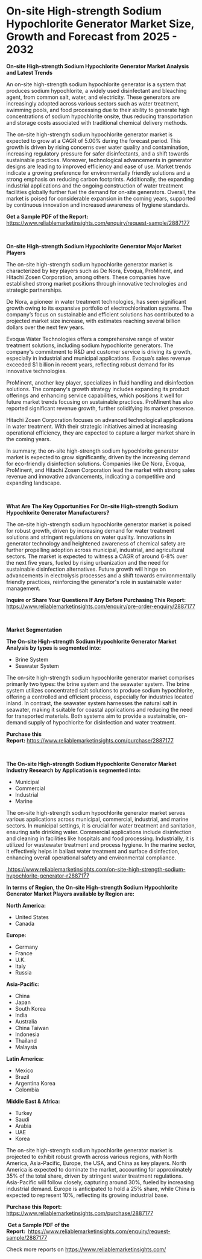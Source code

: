 <p><h1>On-site High-strength Sodium Hypochlorite Generator Market Size, Growth and Forecast from 2025 - 2032</h1></p><p><strong>On-site High-strength Sodium Hypochlorite Generator Market Analysis and Latest Trends</strong></p>
<p><p>An on-site high-strength sodium hypochlorite generator is a system that produces sodium hypochlorite, a widely used disinfectant and bleaching agent, from common salt, water, and electricity. These generators are increasingly adopted across various sectors such as water treatment, swimming pools, and food processing due to their ability to generate high concentrations of sodium hypochlorite onsite, thus reducing transportation and storage costs associated with traditional chemical delivery methods.</p><p>The on-site high-strength sodium hypochlorite generator market is expected to grow at a CAGR of 5.00% during the forecast period. This growth is driven by rising concerns over water quality and contamination, increasing regulatory pressure for safer disinfectants, and a shift towards sustainable practices. Moreover, technological advancements in generator designs are leading to improved efficiency and ease of use. Market trends indicate a growing preference for environmentally friendly solutions and a strong emphasis on reducing carbon footprints. Additionally, the expanding industrial applications and the ongoing construction of water treatment facilities globally further fuel the demand for on-site generators. Overall, the market is poised for considerable expansion in the coming years, supported by continuous innovation and increased awareness of hygiene standards.</p></p>
<p><strong>Get a Sample PDF of the Report:&nbsp;</strong> <a href="https://www.reliablemarketinsights.com/enquiry/request-sample/2887177?utm_campaign=2207&utm_medium=2&utm_source=Github&utm_content=ia&utm_term=14032025&utm_id=on-site-high-strength-sodium-hypochlorite-generator">https://www.reliablemarketinsights.com/enquiry/request-sample/2887177</a></p>
<p>&nbsp;</p>
<p><strong>On-site High-strength Sodium Hypochlorite Generator Major Market Players</strong></p>
<p><p>The on-site high-strength sodium hypochlorite generator market is characterized by key players such as De Nora, Evoqua, ProMinent, and Hitachi Zosen Corporation, among others. These companies have established strong market positions through innovative technologies and strategic partnerships.</p><p>De Nora, a pioneer in water treatment technologies, has seen significant growth owing to its expansive portfolio of electrochlorination systems. The company’s focus on sustainable and efficient solutions has contributed to a projected market size increase, with estimates reaching several billion dollars over the next few years.</p><p>Evoqua Water Technologies offers a comprehensive range of water treatment solutions, including sodium hypochlorite generators. The company's commitment to R&D and customer service is driving its growth, especially in industrial and municipal applications. Evoqua’s sales revenue exceeded $1 billion in recent years, reflecting robust demand for its innovative technologies.</p><p>ProMinent, another key player, specializes in fluid handling and disinfection solutions. The company's growth strategy includes expanding its product offerings and enhancing service capabilities, which positions it well for future market trends focusing on sustainable practices. ProMinent has also reported significant revenue growth, further solidifying its market presence.</p><p>Hitachi Zosen Corporation focuses on advanced technological applications in water treatment. With their strategic initiatives aimed at increasing operational efficiency, they are expected to capture a larger market share in the coming years.</p><p>In summary, the on-site high-strength sodium hypochlorite generator market is expected to grow significantly, driven by the increasing demand for eco-friendly disinfection solutions. Companies like De Nora, Evoqua, ProMinent, and Hitachi Zosen Corporation lead the market with strong sales revenue and innovative advancements, indicating a competitive and expanding landscape.</p></p>
<p>&nbsp;</p>
<p><strong>What Are The Key Opportunities For On-site High-strength Sodium Hypochlorite Generator Manufacturers?</strong></p>
<p><p>The on-site high-strength sodium hypochlorite generator market is poised for robust growth, driven by increasing demand for water treatment solutions and stringent regulations on water quality. Innovations in generator technology and heightened awareness of chemical safety are further propelling adoption across municipal, industrial, and agricultural sectors. The market is expected to witness a CAGR of around 6-8% over the next five years, fueled by rising urbanization and the need for sustainable disinfection alternatives. Future growth will hinge on advancements in electrolysis processes and a shift towards environmentally friendly practices, reinforcing the generator's role in sustainable water management.</p></p>
<p><strong>Inquire or Share Your Questions If Any Before Purchasing This Report:</strong> <a href="https://www.reliablemarketinsights.com/enquiry/pre-order-enquiry/2887177?utm_campaign=2207&utm_medium=2&utm_source=Github&utm_content=ia&utm_term=14032025&utm_id=on-site-high-strength-sodium-hypochlorite-generator">https://www.reliablemarketinsights.com/enquiry/pre-order-enquiry/2887177</a></p>
<p>&nbsp;</p>
<p><strong>Market Segmentation</strong></p>
<p><strong>The On-site High-strength Sodium Hypochlorite Generator Market Analysis by types is segmented into:</strong></p>
<p><ul><li>Brine System</li><li>Seawater System</li></ul></p>
<p><p>The on-site high-strength sodium hypochlorite generator market comprises primarily two types: the brine system and the seawater system. The brine system utilizes concentrated salt solutions to produce sodium hypochlorite, offering a controlled and efficient process, especially for industries located inland. In contrast, the seawater system harnesses the natural salt in seawater, making it suitable for coastal applications and reducing the need for transported materials. Both systems aim to provide a sustainable, on-demand supply of hypochlorite for disinfection and water treatment.</p></p>
<p><strong>Purchase this Report:&nbsp;</strong><a href="https://www.reliablemarketinsights.com/purchase/2887177?utm_campaign=2207&utm_medium=2&utm_source=Github&utm_content=ia&utm_term=14032025&utm_id=on-site-high-strength-sodium-hypochlorite-generator">https://www.reliablemarketinsights.com/purchase/2887177</a></p>
<p>&nbsp;</p>
<p><strong>The On-site High-strength Sodium Hypochlorite Generator Market Industry Research by Application is segmented into:</strong></p>
<p><ul><li>Municipal</li><li>Commercial</li><li>Industrial</li><li>Marine</li></ul></p>
<p><p>The on-site high-strength sodium hypochlorite generator market serves various applications across municipal, commercial, industrial, and marine sectors. In municipal settings, it is crucial for water treatment and sanitation, ensuring safe drinking water. Commercial applications include disinfection and cleaning in facilities like hospitals and food processing. Industrially, it is utilized for wastewater treatment and process hygiene. In the marine sector, it effectively helps in ballast water treatment and surface disinfection, enhancing overall operational safety and environmental compliance.</p></p>
<p><a href="https://www.reliablemarketinsights.com/on-site-high-strength-sodium-hypochlorite-generator-r2887177?utm_campaign=2207&utm_medium=2&utm_source=Github&utm_content=ia&utm_term=14032025&utm_id=on-site-high-strength-sodium-hypochlorite-generator">&nbsp;https://www.reliablemarketinsights.com/on-site-high-strength-sodium-hypochlorite-generator-r2887177</a></p>
<p><strong>In terms of Region, the On-site High-strength Sodium Hypochlorite Generator Market Players available by Region are:</strong></p>
<p>
    <p> <strong> North America: </strong>
        <ul>
            <li>United States</li>
            <li>Canada</li>
        </ul>
        </p> 
    <p> <strong> Europe: </strong>
        <ul>
            <li>Germany</li>
            <li>France</li>
            <li>U.K.</li>
            <li>Italy</li>
            <li>Russia</li>
        </ul>
        </p> 
    <p> <strong> Asia-Pacific: </strong>
        <ul>
            <li>China</li>
            <li>Japan</li>
            <li>South Korea</li>
            <li>India</li>
            <li>Australia</li>
            <li>China Taiwan</li>
            <li>Indonesia</li>
            <li>Thailand</li>
            <li>Malaysia</li>
        </ul>
        </p> 
    <p> <strong> Latin America: </strong>
        <ul>
            <li>Mexico</li>
            <li>Brazil</li>
            <li>Argentina Korea</li>
            <li>Colombia</li>
        </ul>
        </p> 
    <p> <strong> Middle East & Africa: </strong>
        <ul>
            <li>Turkey</li>
            <li>Saudi</li>
            <li>Arabia</li>
            <li>UAE</li>
            <li>Korea</li>
        </ul>
    </p>
    </p>
<p><p>The on-site high-strength sodium hypochlorite generator market is projected to exhibit robust growth across various regions, with North America, Asia-Pacific, Europe, the USA, and China as key players. North America is expected to dominate the market, accounting for approximately 35% of the total share, driven by stringent water treatment regulations. Asia-Pacific will follow closely, capturing around 30%, fueled by increasing industrial demand. Europe is anticipated to hold a 25% share, while China is expected to represent 10%, reflecting its growing industrial base.</p></p>
<p><strong>Purchase this Report: </strong><a href="https://www.reliablemarketinsights.com/purchase/2887177?utm_campaign=2207&utm_medium=2&utm_source=Github&utm_content=ia&utm_term=14032025&utm_id=on-site-high-strength-sodium-hypochlorite-generator">https://www.reliablemarketinsights.com/purchase/2887177</a></p>
<p>&nbsp;<strong>Get a Sample PDF of the Report:&nbsp;&nbsp;</strong><a href="https://www.reliablemarketinsights.com/enquiry/request-sample/2887177?utm_campaign=2207&utm_medium=2&utm_source=Github&utm_content=ia&utm_term=14032025&utm_id=on-site-high-strength-sodium-hypochlorite-generator">https://www.reliablemarketinsights.com/enquiry/request-sample/2887177</a></p>
<p><strong></strong></p>
<p>Check more reports on <a href="https://www.reliablemarketinsights.com/?utm_campaign=2207&utm_medium=2&utm_source=Github&utm_content=ia&utm_term=14032025&utm_id=on-site-high-strength-sodium-hypochlorite-generator">https://www.reliablemarketinsights.com/</a></p>